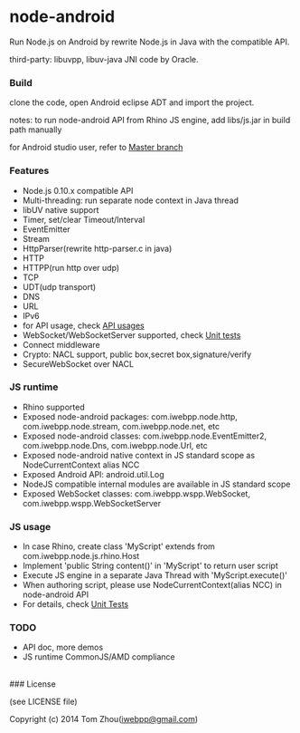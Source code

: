 node-android
===============

Run Node.js on Android by rewrite Node.js in  Java with the compatible API.



third-party: libuvpp, libuv-java JNI code by Oracle.


### Build

  clone the code, open Android eclipse ADT and import the project.
  
  notes: to run node-android API from Rhino JS engine, add libs/js.jar in build path manually

  for Android studio user, refer to [Master branch](https://github.com/InstantWebP2P/node-android/tree/master)

### Features

* Node.js 0.10.x compatible API
* Multi-threading: run separate node context in Java thread
* libUV native support
* Timer, set/clear Timeout/Interval
* EventEmitter
* Stream
* HttpParser(rewrite http-parser.c in java)
* HTTP
* HTTPP(run http over udp)
* TCP
* UDT(udp transport)
* DNS
* URL
* IPv6
* for API usage, check [API usages](https://github.com/InstantWebP2P/node-android/tree/master/src/com/iwebpp/node/tests)
* WebSocket/WebSocketServer supported, check [Unit tests](https://github.com/InstantWebP2P/node-android/tree/master/src/com/iwebpp/wspp/tests)
* Connect middleware
* Crypto: NACL support, public box,secret box,signature/verify
* SecureWebSocket over NACL


### JS runtime

* Rhino supported
* Exposed node-android packages: com.iwebpp.node.http, com.iwebpp.node.stream, com.iwebpp.node.net, etc
* Exposed node-android classes: com.iwebpp.node.EventEmitter2, com.iwebpp.node.Dns, com.iwebpp.node.Url, etc
* Exposed node-android native context in JS standard scope as NodeCurrentContext alias NCC
* Exposed Android API: android.util.Log
* NodeJS compatible internal modules are available in JS standard scope
* Exposed WebSocket classes: com.iwebpp.wspp.WebSocket, com.iwebpp.wspp.WebSocketServer

### JS usage

* In case Rhino, create class 'MyScript' extends from com.iwebpp.node.js.rhino.Host
* Implement 'public String content()' in 'MyScript' to return user script
* Execute JS engine in a separate Java Thread with 'MyScript.execute()'
* When authoring script, please use NodeCurrentContext(alias NCC) in node-android API
* For details, check [Unit Tests](https://github.com/InstantWebP2P/node-android/tree/master/src/com/iwebpp/node/js/tests)


### TODO

* API doc, more demos
* JS runtime CommonJS/AMD compliance


<br/>
### License

(see LICENSE file)

Copyright (c) 2014 Tom Zhou(iwebpp@gmail.com)
